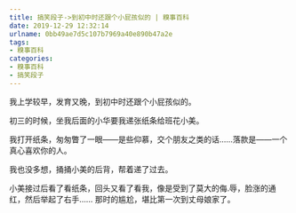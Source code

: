 ```yaml
---
title: 搞笑段子->到初中时还跟个小屁孩似的 | 糗事百科
date: 2019-12-29 12:32:14
urlname: 0bb49ae7d5c107b7969a40e890b47a2e
tags: 
- 糗事百科
categories:
- 糗事百科
- 搞笑段子
---
```

我上学较早，发育又晚，到初中时还跟个小屁孩似的。

初三的时候，坐我后面的小华要我递张纸条给班花小美。

我打开纸条，匆匆瞥了一眼——是些仰慕，交个朋友之类的话……落款是——一个真心喜欢你的人。

我也没多想，捅捅小美的后背，帮着递了过去。

小美接过后看了看纸条，回头又看了看我，像是受到了莫大的侮.辱，脸涨的通红，然后举起了右手……  那时的尴尬，堪比第一次到丈母娘家了。


